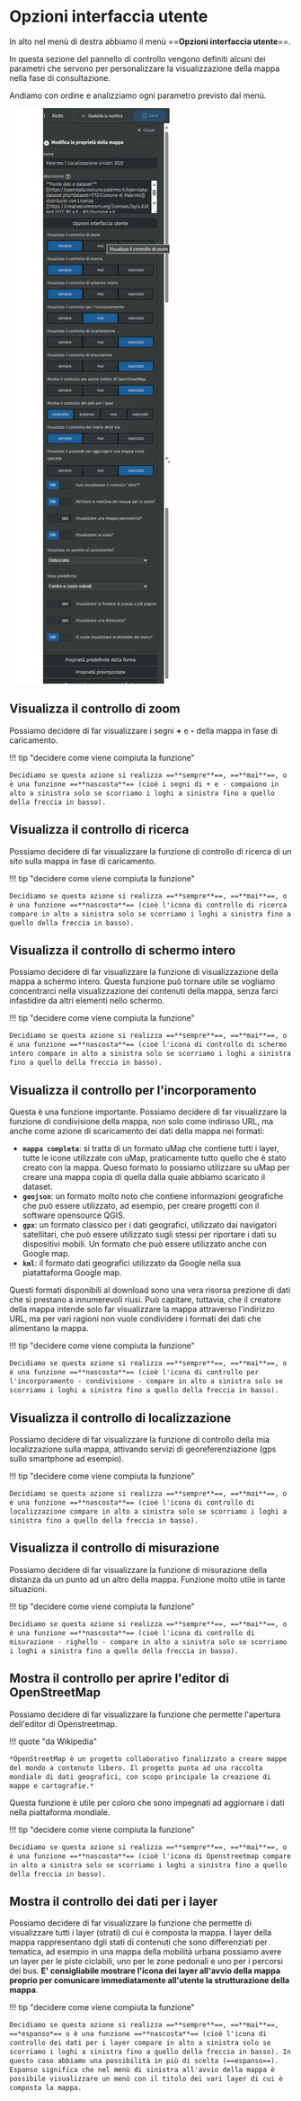 # Opzioni interfaccia utente

In alto nel menù di destra abbiamo il menù ==**Opzioni interfaccia utente**==.

In questa sezione del pannello di controllo vengono definiti alcuni dei parametri che servono per personalizzare la visualizzazione della mappa nella fase di consultazione.

Andiamo con ordine e analizziamo ogni parametro previsto dal menù.

![](https://raw.githubusercontent.com/opendatasicilia/guida-umap/main/docs/img/opzioni-interfaccia-utente.png)


## Visualizza il controllo di zoom

Possiamo decidere di far visualizzare i segni **+** e **-** della mappa in fase di caricamento.

!!! tip "decidere come viene compiuta la funzione"

    Decidiamo se questa azione si realizza ==**sempre**==, ==**mai**==, o è una funzione ==**nascosta**== (cioè i segni di + e - compaiono in alto a sinistra solo se scorriamo i loghi a sinistra fino a quello della freccia in basso). 

    
## Visualizza il controllo di ricerca

Possiamo decidere di far visualizzare la funzione di controllo di ricerca di un sito sulla mappa in fase di caricamento.


!!! tip "decidere come viene compiuta la funzione"

    Decidiamo se questa azione si realizza ==**sempre**==, ==**mai**==, o è una funzione ==**nascosta**== (cioè l'icona di controllo di ricerca compare in alto a sinistra solo se scorriamo i loghi a sinistra fino a quello della freccia in basso). 


## Visualizza il controllo di schermo intero

Possiamo decidere di far visualizzare la funzione di visualizzazione della mappa a schermo intero. Questa funzione può tornare utile se vogliamo concentrarci nella visualizzazione dei contenuti della mappa, senza farci infastidire da altri elementi nello schermo.

!!! tip "decidere come viene compiuta la funzione"

    Decidiamo se questa azione si realizza ==**sempre**==, ==**mai**==, o è una funzione ==**nascosta**== (cioè l'icona di controllo di schermo intero compare in alto a sinistra solo se scorriamo i loghi a sinistra fino a quello della freccia in basso). 


## Visualizza il controllo per l'incorporamento

Questa è una funzione importante. Possiamo decidere di far visualizzare la funzione di condivisione della mappa, non solo come indirisso URL, ma anche come azione di scaricamento dei dati della mappa nei formati:

   - **`mappa completa`**: si tratta di un formato uMap che contiene tutti i layer, tutte le icone utilizzate con uMap, praticamente tutto quello che è stato creato con la mappa. Queso formato lo possiamo utilizzare su uMap per creare una mappa copia di quella dalla quale abbiamo scaricato il dataset.
   - **`geojson`**: un formato molto noto che contiene informazioni geografiche che può essere utilizzato, ad esempio, per creare progetti con il software opensource QGIS.
   - **`gpx`**: un formato classico per i dati geografici, utilizzato dai navigatori satellitari, che può essere utilizzato sugli stessi per riportare i dati su dispositivi mobili. Un formato che può essere utilizzato anche con Google map.
   - **`kml`**: il formato dati geografici utilizzato da Google nella sua piatattaforma Google map.
   
Questi formati disponibili al download sono una vera risorsa prezione di dati che si prestano a innumerevoli riusi. Può capitare, tuttavia, che il creatore della mappa intende solo far visualizzare la mappa attraverso l'indirizzo URL, ma per vari ragioni non vuole condividere i formati dei dati che alimentano la mappa.

!!! tip "decidere come viene compiuta la funzione"

    Decidiamo se questa azione si realizza ==**sempre**==, ==**mai**==, o è una funzione ==**nascosta**== (cioè l'icona di controllo per l'incorporamento - condivisione - compare in alto a sinistra solo se scorriamo i loghi a sinistra fino a quello della freccia in basso). 


## Visualizza il controllo di localizzazione

Possiamo decidere di far visualizzare la funzione di controllo della mia localizzazione sulla mappa, attivando servizi di georeferenziazione (gps sullo smartphone ad esempio). 

!!! tip "decidere come viene compiuta la funzione"

    Decidiamo se questa azione si realizza ==**sempre**==, ==**mai**==, o è una funzione ==**nascosta**== (cioè l'icona di controllo di localizzazione compare in alto a sinistra solo se scorriamo i loghi a sinistra fino a quello della freccia in basso). 


## Visualizza il controllo di misurazione

Possiamo decidere di far visualizzare la funzione di misurazione della distanza da un punto ad un altro della mappa. Funzione molto utile in tante situazioni.

!!! tip "decidere come viene compiuta la funzione"

    Decidiamo se questa azione si realizza ==**sempre**==, ==**mai**==, o è una funzione ==**nascosta**== (cioè l'icona di controllo di misurazione - righello - compare in alto a sinistra solo se scorriamo i loghi a sinistra fino a quello della freccia in basso). 


## Mostra il controllo per aprire l'editor di OpenStreetMap

Possiamo decidere di far visualizzare la funzione che permette l'apertura dell'editor di Openstreetmap. 

!!! quote "da Wikipedia"

    *OpenStreetMap è un progetto collaborativo finalizzato a creare mappe del mondo a contenuto libero. Il progetto punta ad una raccolta mondiale di dati geografici, con scopo principale la creazione di mappe e cartografie.*
 

Questa funzione è utile per coloro che sono impegnati ad aggiornare i dati nella piattaforma mondiale.

!!! tip "decidere come viene compiuta la funzione"

    Decidiamo se questa azione si realizza ==**sempre**==, ==**mai**==, o è una funzione ==**nascosta**== (cioè l'icona di Openstreetmap compare in alto a sinistra solo se scorriamo i loghi a sinistra fino a quello della freccia in basso). 


## Mostra il controllo dei dati per i layer

Possiamo decidere di far visualizzare la funzione che permette di visualizzare tutti i layer (strati) di cui è composta la mappa. I layer della mappa rappresentano dgli stati di contenuti che sono differenziati per tematica, ad esempio in  una mappa della mobilità urbana possiamo avere un layer per le piste ciclabili, uno per le zone pedonali e uno per i percorsi dei bus. **E' consigliabile mostrare l'icona dei layer all'avvio della mappa proprio per comunicare immediatamente all'utente la strutturazione della mappa**.

!!! tip "decidere come viene compiuta la funzione"

    Decidiamo se questa azione si realizza ==**sempre**==, ==**mai**==, ==*espanso*== o è una funzione ==**nascosta**== (cioè l'icona di controllo dei dati per i layer compare in alto a sinistra solo se scorriamo i loghi a sinistra fino a quello della freccia in basso). In questo caso abbiamo una possibilità in più di scelta (==espanso==). Espanso significa che nel menù di sinistra all'avvio della mappa è possibile visualizzare un menù con il titolo dei vari layer di cui è composta la mappa.





